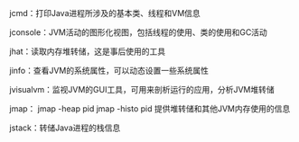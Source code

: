 jcmd：打印Java进程所涉及的基本类、线程和VM信息

jconsole：JVM活动的图形化视图，包括线程的使用、类的使用和GC活动

jhat：读取内存堆转储，这是事后使用的工具

jinfo：查看JVM的系统属性，可以动态设置一些系统属性

jvisualvm：监视JVM的GUI工具，可用来剖析运行的应用，分析JVM堆转储

jmap： jmap -heap pid  jmap -histo pid   提供堆转储和其他JVM内存使用的信息

jstack：转储Java进程的栈信息